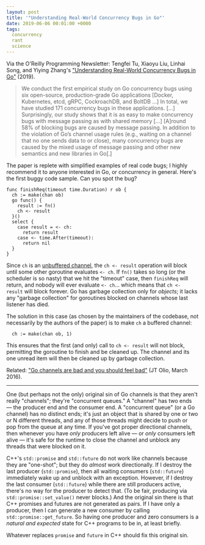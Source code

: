 ```yaml
---
layout: post
title: '"Understanding Real-World Concurrency Bugs in Go"'
date: 2019-06-06 00:01:00 +0000
tags:
  concurrency
  rant
  science
---
```


Via the O'Reilly Programming Newsletter: Tengfei Tu, Xiaoyu Liu, Linhai Song, and Yiying Zhang's
["Understanding Real-World Concurrency Bugs in Go"](https://songlh.github.io/paper/go-study.pdf) (2019).

> We conduct the first empirical study on Go concurrency bugs using six open-source, production-grade
> Go applications [Docker, Kubernetes, etcd, gRPC, CockroachDB, and BoltDB ...]
> In total, we have studied 171 concurrency bugs in these applications. [...]
> Surprisingly, our study shows that it is as easy to make concurrency bugs with message passing
> as with shared memory [...] [A]round 58% of blocking bugs are caused by message passing.
> In addition to the violation of Go’s channel usage rules (e.g., waiting on a channel that no one
> sends data to or close), many concurrency bugs are caused by the mixed usage of message passing
> and other new semantics and new libraries in Go[.]

The paper is replete with simplified examples of real code bugs; I highly recommend it to anyone
interested in Go, or concurrency in general. Here's the first buggy code sample. Can you spot the bug?

    func finishReq(timeout time.Duration) r ob {
      ch := make(chan ob)
      go func() {
        result := fn()
        ch <- result
      }()
      select {
        case result = <- ch:
          return result
        case <- time.After(timeout):
          return nil
      }
    }

Since `ch` is an [unbuffered channel](https://www.ardanlabs.com/blog/2014/02/the-nature-of-channels-in-go.html),
the `ch <- result` operation will block until some other goroutine evaluates `<- ch`.
If `fn()` takes so long (or the scheduler is so nasty) that we hit the "timeout" case,
then `finishReq` will return, and nobody will ever evaluate `<- ch`...
which means that `ch <- result` will block forever.
Go has garbage collection only for _objects_; it lacks any "garbage collection"
for goroutines blocked on channels whose last listener has died.

The solution in this case (as chosen by the maintainers of the codebase, not necessarily by
the authors of the paper) is to make `ch` a buffered channel:

      ch := make(chan ob, 1)

This ensures that the first (and only) call to `ch <- result` will not block, permitting the goroutine
to finish and be cleaned up. The channel and its one unread item will then be cleaned up by
garbage collection.

Related: ["Go channels are bad and you should feel bad"](https://www.jtolio.com/2016/03/go-channels-are-bad-and-you-should-feel-bad/)
(JT Olio, March 2016).

----

One (but perhaps not the only) original sin of Go channels is that they aren't really "channels";
they're "concurrent queues." A "channel" has two ends — the producer end and the consumer end.
A "concurrent queue" (or a Go channel) has no distinct ends; it's just an object that is shared by
one or two or N different threads, and any of those threads might decide to push or pop from the
queue at any time. If you've got proper directional channels, then whenever you have _only_ producers
left alive — or _only_ consumers left alive — it's safe for the runtime to close the channel and
unblock any threads that were blocked on it.

C++'s `std::promise` and `std::future` do not work like channels because they are "one-shot"; but they
do _almost_ work directionally. If I destroy the last producer (`std::promise`), then all waiting
consumers (`std::future`) immediately wake up and unblock with an exception.
However, if I destroy the last consumer (`std::future`) while there are still producers active,
there's no way for the producer to detect that. (To be fair, producing via `std::promise::set_value()`
never blocks.)  And the original sin there is that C++ promises and futures are not generated as pairs.
If I have only a producer, then I can generate a new consumer by calling `std::promise::get_future`.
So having one producer and zero consumers is a _natural and expected_ state for C++ programs to be in,
at least briefly.

Whatever replaces `promise` and `future` in C++ should fix this original sin.
